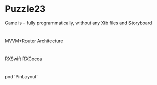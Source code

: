 # Puzzle23

Game is - fully programmatically, without any Xib files and Storyboard 
#
MVVM+Router Architecture
#
RXSwift RXCocoa
#
pod 'PinLayout'
